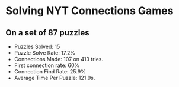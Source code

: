# Solving NYT Connections Games

## On a set of 87 puzzles
- Puzzles Solved: 15
- Puzzle Solve Rate: 17.2%
- Connections Made: 107 on 413 tries.
- First connection rate: 60%
- Connection Find Rate: 25.9%
- Average Time Per Puzzle: 121.9s.
